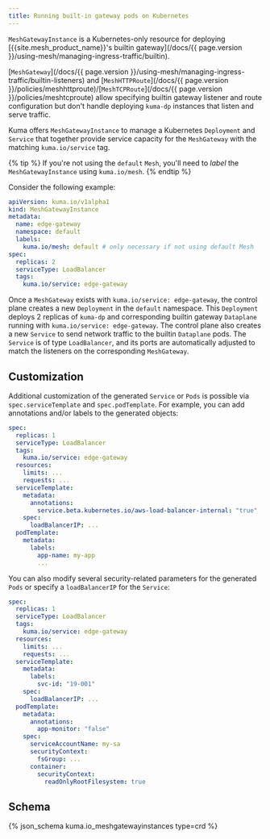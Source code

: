 ```yaml
---
title: Running built-in gateway pods on Kubernetes
---
```


`MeshGatewayInstance` is a Kubernetes-only resource for deploying [{{site.mesh_product_name}}'s builtin gateway](/docs/{{ page.version }}/using-mesh/managing-ingress-traffic/builtin).

[`MeshGateway`](/docs/{{ page.version }}/using-mesh/managing-ingress-traffic/builtin-listeners) and [`MeshHTTPRoute`](/docs/{{ page.version }}/policies/meshhttproute)/[`MeshTCPRoute`](/docs/{{ page.version }}/policies/meshtcproute) allow specifying builtin gateway
listener and route configuration but don't handle deploying `kuma-dp`
instances that listen and serve traffic.

Kuma offers `MeshGatewayInstance` to manage a Kubernetes `Deployment` and `Service`
that together provide service capacity for the `MeshGateway` with the matching `kuma.io/service` tag.

{% tip %}
If you're not using the `default` `Mesh`, you'll need to _label_ the
`MeshGatewayInstance` using `kuma.io/mesh`.
{% endtip %}

Consider the following example:

```yaml
apiVersion: kuma.io/v1alpha1
kind: MeshGatewayInstance
metadata:
  name: edge-gateway
  namespace: default
  labels:
    kuma.io/mesh: default # only necessary if not using default Mesh
spec:
  replicas: 2
  serviceType: LoadBalancer
  tags:
    kuma.io/service: edge-gateway
```

Once a `MeshGateway` exists with `kuma.io/service: edge-gateway`, the control plane creates a new `Deployment` in the `default` namespace.
This `Deployment` deploys 2 replicas of `kuma-dp` and corresponding builtin gateway `Dataplane` running with `kuma.io/service: edge-gateway`.
The control plane also creates a new `Service` to send network traffic to the builtin `Dataplane` pods.
The `Service` is of type `LoadBalancer`, and its ports are automatically adjusted to match the listeners on the corresponding `MeshGateway`.

## Customization

Additional customization of the generated `Service` or `Pods` is possible via `spec.serviceTemplate` and `spec.podTemplate`.
For example, you can add annotations and/or labels to the generated objects:

```yaml
spec:
  replicas: 1
  serviceType: LoadBalancer
  tags:
    kuma.io/service: edge-gateway
  resources:
    limits: ...
    requests: ...
  serviceTemplate:
    metadata:
      annotations:
        service.beta.kubernetes.io/aws-load-balancer-internal: "true"
    spec:
      loadBalancerIP: ...
  podTemplate:
    metadata:
      labels:
        app-name: my-app
        ...
```

You can also modify several security-related parameters for the generated `Pods` or specify a `loadBalancerIP` for the `Service`:

```yaml
spec:
  replicas: 1
  serviceType: LoadBalancer
  tags:
    kuma.io/service: edge-gateway
  resources:
    limits: ...
    requests: ...
  serviceTemplate:
    metadata:
      labels:
        svc-id: "19-001"
    spec:
      loadBalancerIP: ...
  podTemplate:
    metadata:
      annotations:
        app-monitor: "false"
    spec:
      serviceAccountName: my-sa
      securityContext:
        fsGroup: ...
      container:
        securityContext:
          readOnlyRootFilesystem: true
```

## Schema

{% json_schema kuma.io_meshgatewayinstances type=crd %}
